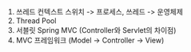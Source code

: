  
1. 쓰레드 컨텍스트 스위치 -> 프로세스, 쓰레드 -> 운영체제 
2. Thread Pool
3. 서블릿 Spring MVC (Controller와 Servlet의 차이점)
4. MVC 프레임워크 (Model -> Controller -> View)

